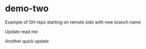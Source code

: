 # demo-two
Example of GH repo starting on remote side with new branch name

Update read me


Another quick update
